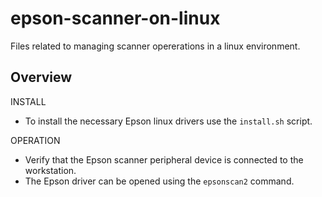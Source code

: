 # epson-scanner-on-linux
Files related to managing scanner opererations in a linux environment.

## Overview
INSTALL
* To install the necessary Epson linux drivers use the `install.sh` script.


OPERATION
* Verify that the Epson scanner peripheral device is connected to the workstation.
* The Epson driver can be opened using the `epsonscan2` command.
